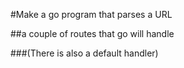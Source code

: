 #Make a go program that parses a URL

##a couple of routes that go will handle

###(There is also a default handler)
